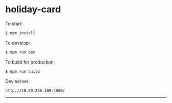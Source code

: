 # holiday-card

To start:

```bash
$ npm install
```

To develop:

```bash
$ npm run dev
```

To build for production:

```bash
$ npm run build
```

Dev server: 

```
http://10.89.236.189:4000/
```


---
